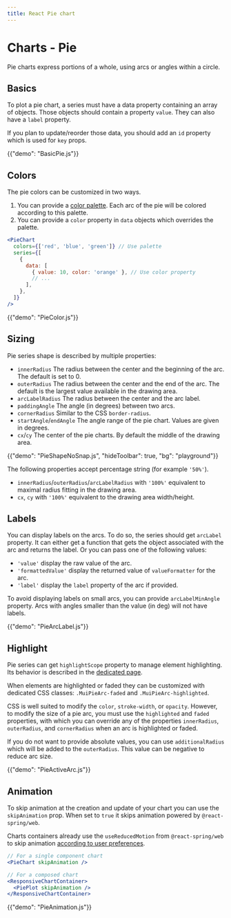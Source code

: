 ```yaml
---
title: React Pie chart
---
```


# Charts - Pie

<p class="description">Pie charts express portions of a whole, using arcs or angles within a circle.</p>

## Basics

To plot a pie chart, a series must have a data property containing an array of objects.
Those objects should contain a property `value`.
They can also have a `label` property.

If you plan to update/reorder those data, you should add an `id` property which is used for `key` props.

{{"demo": "BasicPie.js"}}

## Colors

The pie colors can be customized in two ways.

1. You can provide a [color palette](/x/react-charts/styling/#color-palette). Each arc of the pie will be colored according to this palette.
2. You can provide a `color` property in `data` objects which overrides the palette.

```jsx
<PieChart
  colors={['red', 'blue', 'green']} // Use palette
  series={[
    {
      data: [
        { value: 10, color: 'orange' }, // Use color property
        // ...
      ],
    },
  ]}
/>
```

{{"demo": "PieColor.js"}}

## Sizing

Pie series shape is described by multiple properties:

- `innerRadius` The radius between the center and the beginning of the arc. The default is set to 0.
- `outerRadius` The radius between the center and the end of the arc. The default is the largest value available in the drawing area.
- `arcLabelRadius` The radius between the center and the arc label.
- `paddingAngle` The angle (in degrees) between two arcs.
- `cornerRadius` Similar to the CSS `border-radius`.
- `startAngle`/`endAngle` The angle range of the pie chart. Values are given in degrees.
- `cx`/`cy` The center of the pie charts. By default the middle of the drawing area.

{{"demo": "PieShapeNoSnap.js", "hideToolbar": true, "bg": "playground"}}

The following properties accept percentage string (for example `'50%'`).

- `innerRadius`/`outerRadius`/`arcLabelRadius` with `'100%'` equivalent to maximal radius fitting in the drawing area.
- `cx`, `cy` with `'100%'` equivalent to the drawing area width/height.

## Labels

You can display labels on the arcs.
To do so, the series should get `arcLabel` property.
It can either get a function that gets the object associated with the arc and returns the label.
Or you can pass one of the following values:

- `'value'` display the raw value of the arc.
- `'formattedValue'` display the returned value of `valueFormatter` for the arc.
- `'label'` display the `label` property of the arc if provided.

To avoid displaying labels on small arcs, you can provide `arcLabelMinAngle` property.
Arcs with angles smaller than the value (in deg) will not have labels.

{{"demo": "PieArcLabel.js"}}

## Highlight

Pie series can get `highlightScope` property to manage element highlighting.
Its behavior is described in the [dedicated page](/x/react-charts/tooltip/#highlighting-series).

When elements are highlighted or faded they can be customized with dedicated CSS classes: `.MuiPieArc-faded` and `.MuiPieArc-highlighted`.

CSS is well suited to modify the `color`, `stroke-width`, or `opacity`.
However, to modify the size of a pie arc, you must use the `highlighted` and `faded` properties, with which you can override any of the properties `innerRadius`, `outerRadius`, and `cornerRadius` when an arc is highlighted or faded.

If you do not want to provide absolute values, you can use `additionalRadius` which will be added to the `outerRadius`.
This value can be negative to reduce arc size.

{{"demo": "PieActiveArc.js"}}

## Animation

To skip animation at the creation and update of your chart you can use the `skipAnimation` prop.
When set to `true` it skips animation powered by `@react-spring/web`.

Charts containers already use the `useReducedMotion` from `@react-spring/web` to skip animation [according to user preferences](https://react-spring.dev/docs/utilities/use-reduced-motion#why-is-it-important).

```jsx
// For a single component chart
<PieChart skipAnimation />

// For a composed chart
<ResponsiveChartContainer>
  <PiePlot skipAnimation />
</ResponsiveChartContainer>
```

{{"demo": "PieAnimation.js"}}
